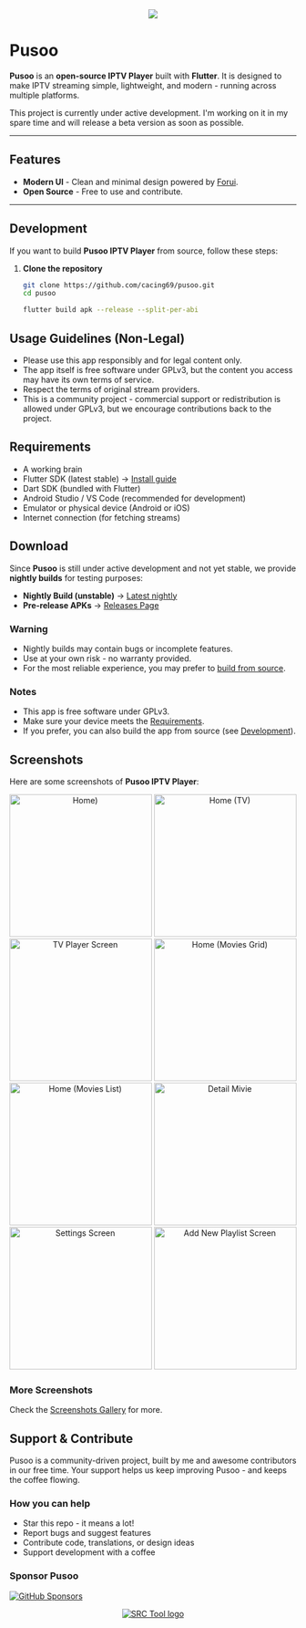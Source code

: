 <div align="center">
  <img src="https://capsule-render.vercel.app/api?type=rounded&height=150&color=151514&text=Pusoo&reversal=true&section=header&fontColor=FFFFFF&animation=fadeIn&textBg=false&fontAlignY=40&desc=Open%20Source%20IPTV%20Player&descAlignY=80"/>
</div>

# Pusoo

**Pusoo** is an **open-source IPTV Player** built with **Flutter**.
It is designed to make IPTV streaming simple, lightweight, and modern - running across multiple platforms.

This project is currently under active development. I'm working on it in my spare time and will release a beta version as soon as possible.

---

## Features

- **Modern UI** - Clean and minimal design powered by [Forui](https://forui.dev/).
- **Open Source** - Free to use and contribute.

---

## Development

If you want to build **Pusoo IPTV Player** from source, follow these steps:

1. **Clone the repository**

   ```bash
   git clone https://github.com/cacing69/pusoo.git
   cd pusoo

   flutter build apk --release --split-per-abi
   ```
<!--
## Screenshoot

  Screen | Pictures
 --- | ---
 Setting | <img src="screens/setting.png" height= "800"/>
 Setting (Manage Provider) | <img src="screens/setting_manage_provider.png" height= "800"/>&nbsp;<img src="screens/setting_manage_provider_add.png" height= "800"/>&nbsp;<img src="screens/setting_manage_add_playlist.png" height= "800"/>&nbsp;<img src="screens/setting_manage_provider_dialog_action_on_provider.png" height= "800"/>&nbsp;
 Home (Live TV) | <img src="screens/home_live_tv.png" height= "800"/>&nbsp;<img src="screens/home_live_tv_filter.png" height= "800"/>&nbsp;<img src="screens/home_live_tv_dialog_change_active_playlist.png" height= "800"/>&nbsp;<img src="screens/home_live_tv_player.png" height= "800"/>&nbsp;<img src="screens/home_live_tv_category.png" height= "800"/>
 Home (Movie) | <img src="screens/home_movies.jpeg" height= "800"/>&nbsp;<img src="screens/home_movie_detail_about.png" height= "800"/>&nbsp;<img src="screens/home_movie_detail_trailer.png" height= "800"/>
 Home (Series) | <img src="screens/home_series.png" height= "800"/> -->

## Usage Guidelines (Non-Legal)

- Please use this app responsibly and for legal content only.
- The app itself is free software under GPLv3, but the content you access may have its own terms of service.
- Respect the terms of original stream providers.
- This is a community project - commercial support or redistribution is allowed under GPLv3, but we encourage contributions back to the project.

## Requirements

- A working brain
- Flutter SDK (latest stable) → [Install guide](https://docs.flutter.dev/get-started/install)
- Dart SDK (bundled with Flutter)
- Android Studio / VS Code (recommended for development)
- Emulator or physical device (Android or iOS)
- Internet connection (for fetching streams)

## Download

Since **Pusoo** is still under active development and not yet stable,
we provide **nightly builds** for testing purposes:

- **Nightly Build (unstable)** → [Latest nightly](https://github.com/yourusername/pusoo/releases/tag/nightly)
- **Pre-release APKs** → [Releases Page](https://github.com/yourusername/pusoo/releases)

### Warning

- Nightly builds may contain bugs or incomplete features.
- Use at your own risk - no warranty provided.
- For the most reliable experience, you may prefer to [build from source](#development).

### Notes

- This app is free software under GPLv3.
- Make sure your device meets the [Requirements](#requirements).
- If you prefer, you can also build the app from source (see [Development](#development)).

## Screenshots

Here are some screenshots of **Pusoo IPTV Player**:

<p align="center">
  <img src="docs/images/features/home_main.png" width="250" alt="Home)"/>
  <img src="docs/images/features/home_live_tv.png" width="250" alt="Home (TV)"/>
  <img src="docs/images/features/home_live_tv_player.png" width="250" alt="TV Player Screen"/>
  <img src="docs/images/features/home_movies_grid.png" width="250" alt="Home (Movies Grid)"/>
  <img src="docs/images/features/home_movies_list.png" width="250" alt="Home (Movies List)"/>
  <img src="docs/images/features/home_movie_detail_about.png" width="250" alt="Detail Mivie"/>
  <img src="docs/images/features/setting.png" width="250" alt="Settings Screen"/>
  <img src="docs/images/features/setting_manage_source_add_playlist.png" width="250" alt="Add New Playlist Screen"/>
</p>

### More Screenshots

Check the [Screenshots Gallery](docs/images/features) for more.

## Support & Contribute

Pusoo is a community-driven project, built by me and awesome contributors in our free time.
Your support helps us keep improving Pusoo - and keeps the coffee flowing.

### How you can help

- Star this repo - it means a lot!
- Report bugs and suggest features
- Contribute code, translations, or design ideas
- Support development with a coffee

### Sponsor Pusoo

[![GitHub Sponsors](https://img.shields.io/badge/Sponsor%20on%20GitHub-❤-brightgreen)](https://github.com/sponsors/cacing69)

<div align="center">
  <a href="https://github.com/srctool"><img src="https://raw.githubusercontent.com/srctool/.github/refs/heads/main/banner.svg" alt="SRC Tool logo"></a>
</div>